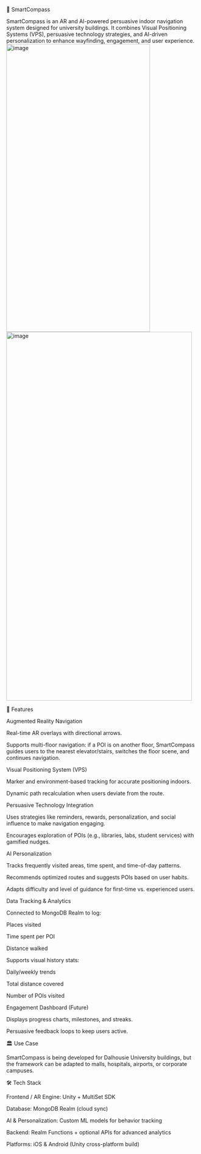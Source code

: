 🧭 SmartCompass

SmartCompass is an AR and AI-powered persuasive indoor navigation system designed for university buildings. It combines Visual Positioning Systems (VPS), persuasive technology strategies, and AI-driven personalization to enhance wayfinding, engagement, and user experience.
<img width="377" height="754" alt="image" src="https://github.com/user-attachments/assets/23cccb6d-37a6-487b-b039-e99a056c3b3c" />
<img width="487" height="966" alt="image" src="https://github.com/user-attachments/assets/1707666a-fa1b-499c-b5d1-1ebdac4fa67a" />



🚀 Features

Augmented Reality Navigation

Real-time AR overlays with directional arrows.

Supports multi-floor navigation: if a POI is on another floor, SmartCompass guides users to the nearest elevator/stairs, switches the floor scene, and continues navigation.

Visual Positioning System (VPS)

Marker and environment-based tracking for accurate positioning indoors.

Dynamic path recalculation when users deviate from the route.

Persuasive Technology Integration

Uses strategies like reminders, rewards, personalization, and social influence to make navigation engaging.

Encourages exploration of POIs (e.g., libraries, labs, student services) with gamified nudges.

AI Personalization

Tracks frequently visited areas, time spent, and time-of-day patterns.

Recommends optimized routes and suggests POIs based on user habits.

Adapts difficulty and level of guidance for first-time vs. experienced users.

Data Tracking & Analytics

Connected to MongoDB Realm to log:

Places visited

Time spent per POI

Distance walked

Supports visual history stats:

Daily/weekly trends

Total distance covered

Number of POIs visited

Engagement Dashboard (Future)

Displays progress charts, milestones, and streaks.

Persuasive feedback loops to keep users active.

🏛 Use Case

SmartCompass is being developed for Dalhousie University buildings, but the framework can be adapted to malls, hospitals, airports, or corporate campuses.

🛠 Tech Stack

Frontend / AR Engine: Unity + MultiSet SDK

Database: MongoDB Realm (cloud sync)

AI & Personalization: Custom ML models for behavior tracking

Backend: Realm Functions + optional APIs for advanced analytics

Platforms: iOS & Android (Unity cross-platform build)

